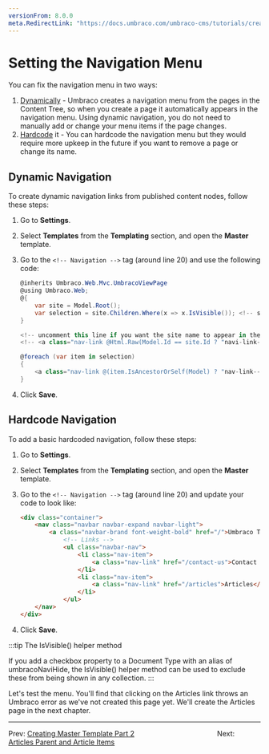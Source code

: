 ```yaml
---
versionFrom: 8.0.0
meta.RedirectLink: "https://docs.umbraco.com/umbraco-cms/tutorials/creating-a-basic-website/setting-the-navigation-menu"
---
```

# Setting the Navigation Menu

You can fix the navigation menu in two ways:

1. [Dynamically](#dynamic-navigation) - Umbraco creates a navigation menu from the pages in the Content Tree, so when you create a page it automatically appears in the navigation menu. Using dynamic navigation, you do not need to manually add or change your menu items if the page changes.
2. [Hardcode](#hardcode-navigation) it - You can hardcode the navigation menu but they would require more upkeep in the future if you  want to remove a page or change its name.

## Dynamic Navigation

To create dynamic navigation links from published content nodes, follow these steps:

1. Go to **Settings**.
2. Select **Templates** from the **Templating** section, and open the **Master** template.
3. Go to the `<!-- Navigation -->` tag (around line 20) and use the following code:

    ```csharp
    @inherits Umbraco.Web.Mvc.UmbracoViewPage
    @using Umbraco.Web;
    @{ 
        var site = Model.Root();
        var selection = site.Children.Where(x => x.IsVisible()); <!-- see below for explanation of IsVisible helper method -->
    }

    <!-- uncomment this line if you want the site name to appear in the top navigation -->
    <!-- <a class="nav-link @Html.Raw(Model.Id == site.Id ? "navi-link--active" : "")" href="@site.Url">@site.Name</a> -->

    @foreach (var item in selection)
    {
        <a class="nav-link @(item.IsAncestorOrSelf(Model) ? "nav-link--active" : null)" href="@item.Url">@item.Name</a>
    }
    ```
4. Click **Save**.

## Hardcode Navigation

To add a basic hardcoded navigation, follow these steps:

1. Go to **Settings**.
2. Select **Templates** from the **Templating** section, and open the **Master** template.
3. Go to the `<!-- Navigation -->` tag (around line 20) and update your code to look like:

    ```html
    <div class="container">
		<nav class="navbar navbar-expand navbar-light">
			<a class="navbar-brand font-weight-bold" href="/">Umbraco TV</a>
				<!-- Links -->
				<ul class="navbar-nav">
					<li class="nav-item">
					    <a class="nav-link" href="/contact-us">Contact Us</a>
					</li>
					<li class="nav-item">
					    <a class="nav-link" href="/articles">Articles</a>
                    </li>
				</ul>
		</nav>
	</div>
    ```

4. Click **Save**.

:::tip The IsVisible() helper method

If you add a checkbox property to a Document Type with an alias of umbracoNaviHide, the IsVisible() helper method can be used to exclude these from being shown in any collection.
:::

Let's test the menu. You'll find that clicking on the Articles link throws an Umbraco error as we've not created this page yet. We'll create the Articles page in the next chapter.

---

Prev: [Creating Master Template Part 2](../Creating-Master-Template-Part-2)  &emsp; &emsp; &emsp; &emsp; &emsp; &emsp; &emsp; &emsp; &emsp; Next: [Articles Parent and Article Items](../Articles-Parent-and-Article-Items)
